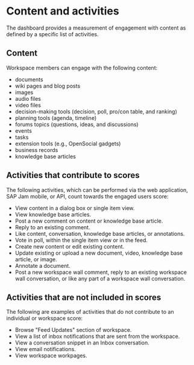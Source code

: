 <!-- loiob20ff4d272e54c4eb16704b117fa9f45 -->

# Content and activities

The dashboard provides a measurement of engagement with content as defined by a specific list of activities.



## **Content**

Workspace members can engage with the following content:

-   documents
-   wiki pages and blog posts
-   images
-   audio files
-   video files
-   decision-making tools \(decision, poll, pro/con table, and ranking\)
-   planning tools \(agenda, timeline\)
-   forums topics \(questions, ideas, and discussions\)
-   events
-   tasks
-   extension tools \(e.g., OpenSocial gadgets\)
-   business records
-   knowledge base articles



## **Activities that contribute to scores**

The following activities, which can be performed via the web application, SAP Jam mobile, or API, count towards the engaged users score:

-   View content in a dialog box or single item view.
-   View knowledge base articles.
-   Post a new comment on content or knowledge base article.
-   Reply to an existing comment.
-   Like content, conversation, knowledge base articles, or annotations.
-   Vote in poll, within the single item view or in the feed.
-   Create new content or edit existing content.
-   Update existing or upload a new document, video, knowledge base article, or image.
-   Annotate a document.
-   Post a new workspace wall comment, reply to an existing workspace wall conversation, or like any part of a workspace wall conversation.



## **Activities that are not included in scores**

The following are examples of activities that do not contribute to an individual or workspace score:

-   Browse "Feed Updates" section of workspace.
-   View a list of inbox notifications that are sent from the workspace.
-   View a conversation snippet in an Inbox conversation.
-   View email notifications.
-   View workspace workpages.

